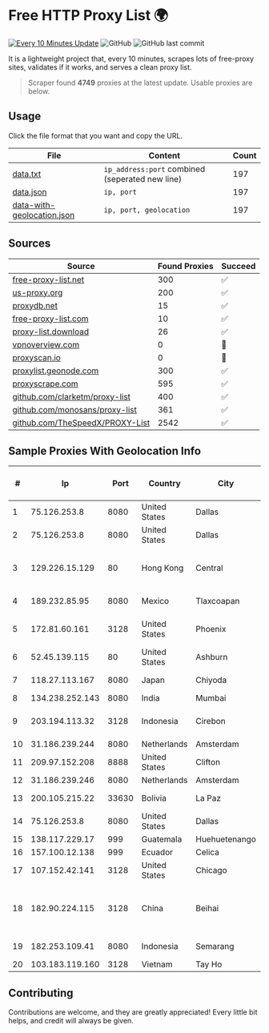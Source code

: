 
# Free HTTP Proxy List 🌍

[![Every 10 Minutes Update](https://github.com/mertguvencli/http-proxy-list/actions/workflows/main.yml/badge.svg?branch=main)](https://github.com/mertguvencli/http-proxy-list/actions/workflows/main.yml)
![GitHub](https://img.shields.io/github/license/mertguvencli/http-proxy-list)
![GitHub last commit](https://img.shields.io/github/last-commit/mertguvencli/http-proxy-list)

It is a lightweight project that, every 10 minutes, scrapes lots of free-proxy sites, validates if it works, and serves a clean proxy list.


> Scraper found **4749** proxies at the latest update. Usable proxies are below.

## Usage

Click the file format that you want and copy the URL.


|File|Content|Count|
|----|-------|-----|
|[data.txt](https://raw.githubusercontent.com/mertguvencli/http-proxy-list/main/proxy-list/data.txt)|`ip_address:port` combined (seperated new line)|197|
|[data.json](https://raw.githubusercontent.com/mertguvencli/http-proxy-list/main/proxy-list/data.json)|`ip, port`|197|
|[data-with-geolocation.json](https://raw.githubusercontent.com/mertguvencli/http-proxy-list/main/proxy-list/data-with-geolocation.json)|`ip, port, geolocation`|197|

## Sources

|Source|Found Proxies|Succeed|
|------|-------------|-------|
|[free-proxy-list.net](https://free-proxy-list.net)|300|✅|
|[us-proxy.org](https://www.us-proxy.org)|200|✅|
|[proxydb.net](http://proxydb.net)|15|✅|
|[free-proxy-list.com](https://free-proxy-list.com/?page=&port=&type%5B%5D=http&type%5B%5D=https&up_time=0&search=Search)|10|✅|
|[proxy-list.download](https://www.proxy-list.download/HTTP)|26|✅|
|[vpnoverview.com](https://vpnoverview.com/privacy/anonymous-browsing/free-proxy-servers)|0|🚫|
|[proxyscan.io](https://www.proxyscan.io)|0|🚫|
|[proxylist.geonode.com](https://proxylist.geonode.com/api/proxy-list?limit=300&page=1&sort_by=lastChecked&sort_type=desc&protocols=http,https)|300|✅|
|[proxyscrape.com](https://api.proxyscrape.com/v2/?request=displayproxies&protocol=http&timeout=10000&country=all&ssl=all&anonymity=all)|595|✅|
|[github.com/clarketm/proxy-list](https://raw.githubusercontent.com/clarketm/proxy-list/master/proxy-list-raw.txt)|400|✅|
|[github.com/monosans/proxy-list](https://raw.githubusercontent.com/monosans/proxy-list/main/proxies/http.txt)|361|✅|
|[github.com/TheSpeedX/PROXY-List](https://raw.githubusercontent.com/TheSpeedX/PROXY-List/master/http.txt)|2542|✅|


## Sample Proxies With Geolocation Info

|#|Ip|Port|Country|City|Internet Service Provider|
|-|--|----|-------|----|-------------------------|
|1|75.126.253.8|8080|United States|Dallas|SoftLayer|
|2|75.126.253.8|8080|United States|Dallas|SoftLayer|
|3|129.226.15.129|80|Hong Kong|Central|Tencent Cloud Computing (Beijing) Co|
|4|189.232.85.95|8080|Mexico|Tlaxcoapan|Uninet S.A. de C.V.|
|5|172.81.60.161|3128|United States|Phoenix|Dynu Systems Incorporated|
|6|52.45.139.115|80|United States|Ashburn|Amazon.com, Inc.|
|7|118.27.113.167|8080|Japan|Chiyoda|GMO Internet, Inc.|
|8|134.238.252.143|8080|India|Mumbai|Google LLC|
|9|203.194.113.32|3128|Indonesia|Cirebon|Rumahweb Indonesia CV.|
|10|31.186.239.244|8080|Netherlands|Amsterdam|NetSkope Inc|
|11|209.97.152.208|8888|United States|Clifton|DigitalOcean, LLC|
|12|31.186.239.246|8080|Netherlands|Amsterdam|NetSkope Inc|
|13|200.105.215.22|33630|Bolivia|La Paz|AXS Bolivia S. A.|
|14|75.126.253.8|8080|United States|Dallas|SoftLayer|
|15|138.117.229.17|999|Guatemala|Huehuetenango|Fibernet S.A|
|16|157.100.12.138|999|Ecuador|Celica|Telconet S.A|
|17|107.152.42.141|3128|United States|Chicago|tzulo, inc.|
|18|182.90.224.115|3128|China|Beihai|China Unicom Guangxi Province Network|
|19|182.253.109.41|8080|Indonesia|Semarang|Biznet Metronet|
|20|103.183.119.160|3128|Vietnam|Tay Ho|MYCLOUD|



## Contributing

Contributions are welcome, and they are greatly appreciated! Every
little bit helps, and credit will always be given.

